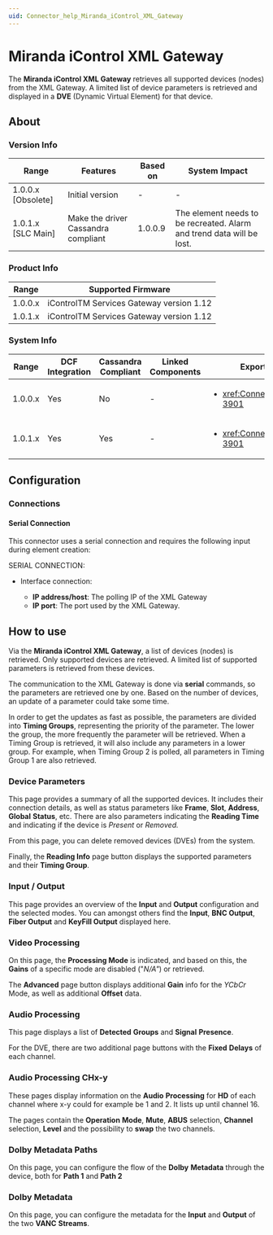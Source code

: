 ```yaml
---
uid: Connector_help_Miranda_iControl_XML_Gateway
---
```


# Miranda iControl XML Gateway

The **Miranda iControl XML Gateway** retrieves all supported devices (nodes) from the XML Gateway. A limited list of device parameters is retrieved and displayed in a **DVE** (Dynamic Virtual Element) for that device.

## About

### Version Info
|Range  |Features  |Based on  |System Impact  |
|---------|---------|---------|---------|
|1.0.0.x [Obsolete]     |Initial version|-         |-         |
|1.0.1.x [SLC Main]     |Make the driver Cassandra compliant|1.0.0.9         |The element needs to be recreated. Alarm and trend data will be lost.         |

### Product Info

|Range  |Supported Firmware  |
|---------|---------|
|1.0.0.x     |iControlTM Services Gateway version 1.12         |
|1.0.1.x     |iControlTM Services Gateway version 1.12         |

### System Info

|Range  |DCF Integration  |Cassandra Compliant  |Linked Components  |Exported Components   |
|---------|---------|---------|---------|---------|
|1.0.0.x    |Yes       |No         |-         |<ul><li><xref:Connector_help_Miranda_XVP-3901></li></ul>   |
|1.0.1.x    |Yes       |Yes         |-         |<ul><li><xref:Connector_help_Miranda_XVP-3901></li></ul>   |

## Configuration

### Connections

#### Serial Connection

This connector uses a serial connection and requires the following input during element creation:

SERIAL CONNECTION:

- Interface connection:

  - **IP address/host**: The polling IP of the XML Gateway
  - **IP port**: The port used by the XML Gateway.
  
## How to use

Via the **Miranda iControl XML Gateway**, a list of devices (nodes) is retrieved. Only supported devices are retrieved. A limited list of supported parameters is retrieved from these devices.

The communication to the XML Gateway is done via **serial** commands, so the parameters are retrieved one by one. Based on the number of devices, an update of a parameter could take some time.

In order to get the updates as fast as possible, the parameters are divided into **Timing Groups**, representing the priority of the parameter. The lower the group, the more frequently the parameter will be retrieved. When a Timing Group is retrieved, it will also include any parameters in a lower group. For example, when Timing Group 2 is polled, all parameters in Timing Group 1 are also retrieved.

### Device Parameters

This page provides a summary of all the supported devices. It includes their connection details, as well as status parameters like **Frame**, **Slot**, **Address**, **Global** **Status**, etc. There are also parameters indicating the **Reading Time** and indicating if the device is *Present* or *Removed.*

From this page, you can delete removed devices (DVEs) from the system.

Finally, the **Reading Info** page button displays the supported parameters and their **Timing Group**.

### Input / Output

This page provides an overview of the **Input** and **Output** configuration and the selected modes. You can amongst others find the **Input**, **BNC Output**, **Fiber Output** and **KeyFill Output** displayed here.

### Video Processing

On this page, the **Processing Mode** is indicated, and based on this, the **Gains** of a specific mode are disabled ("*N/A"*) or retrieved.

The **Advanced** page button displays additional **Gain** info for the *YCbCr* Mode, as well as additional **Offset** data.

### Audio Processing

This page displays a list of **Detected** **Groups** and **Signal** **Presence**.

For the DVE, there are two additional page buttons with the **Fixed** **Delays** of each channel.

### Audio Processing CHx-y

These pages display information on the **Audio** **Processing** for **HD** of each channel where x-y could for example be 1 and 2. It lists up until channel 16.

The pages contain the **Operation** **Mode**, **Mute**, **ABUS** selection, **Channel** selection, **Level** and the possibility to **swap** the two channels.

### Dolby Metadata Paths

On this page, you can configure the flow of the **Dolby** **Metadata** through the device, both for **Path 1** and **Path 2**

### Dolby Metadata

On this page, you can configure the metadata for the **Input** and **Output** of the two **VANC** **Streams**.
